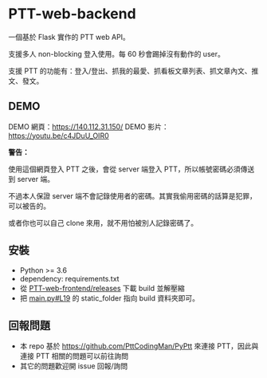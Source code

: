 # PTT-web-backend

一個基於 Flask 實作的 PTT web API。

支援多人 non-blocking 登入使用。每 60 秒會踢掉沒有動作的 user。

支援 PTT 的功能有：登入/登出、抓我的最愛、抓看板文章列表、抓文章內文、推文、發文。

## DEMO

DEMO 網頁：https://140.112.31.150/
DEMO 影片：https://youtu.be/c4JDuU_OIR0

**警告：**

使用這個網頁登入 PTT 之後，會從 server 端登入 PTT，所以帳號密碼必須傳送到 server 端。

不過本人保證 server 端不會記錄使用者的密碼。其實我偷用密碼的話算是犯罪，可以被告的。

或者你也可以自己 clone 來用，就不用怕被別人記錄密碼了。

## 安裝

- Python >= 3.6
- dependency: requirements.txt
- 從 [PTT-web-frontend/releases](https://github.com/openopentw/PTT-web-frontend/releases) 下載 build 並解壓縮
- 把 [main.py#L19](https://github.com/openopentw/PTT-web-backend/blob/master/main.py#L19) 的 static\_folder 指向 build 資料夾即可。

## 回報問題

- 本 repo 基於 https://github.com/PttCodingMan/PyPtt 來連接 PTT，因此與連接 PTT 相關的問題可以前往詢問
- 其它的問題歡迎開 issue 回報/詢問
